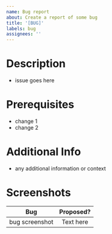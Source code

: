 ```yaml
---
name: Bug report
about: Create a report of some bug
title: '[BUG]'
labels: bug
assignees: ''
---
```


# Description

- issue goes here

# Prerequisites

- change 1
- change 2

# Additional Info

- any additional information or context

# Screenshots

|      Bug       | Proposed? |
| :------------: | :-------: |
| bug screenshot | Text here |
